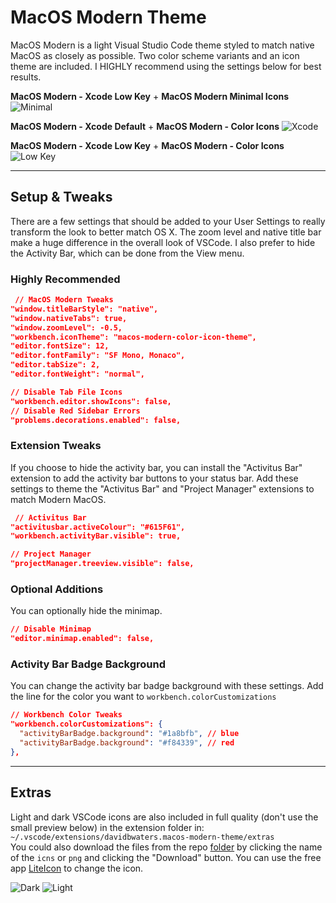 # MacOS Modern Theme

MacOS Modern is a light Visual Studio Code theme styled to match native MacOS as closely as possible.  Two color scheme variants and an icon theme are included. I HIGHLY recommend using the settings below for best results.

**MacOS Modern - Xcode Low Key** + **MacOS Modern Minimal Icons**
![Minimal](https://github.com/davidbwaters/macos-modern-vscode-theme/raw/master/images/screenshot1.png)

**MacOS Modern - Xcode Default** + **MacOS Modern - Color Icons**
![Xcode](https://github.com/davidbwaters/macos-modern-vscode-theme/raw/master/images/screenshot2.png)

**MacOS Modern - Xcode Low Key** + **MacOS Modern - Color Icons**
![Low Key](https://github.com/davidbwaters/macos-modern-vscode-theme/raw/master/images/screenshot3.png)

---

## Setup & Tweaks 

There are a few settings that should be added to your User Settings to really transform the look to better match OS X.  The zoom level and native title bar make a huge difference in the overall look of VSCode.  I also prefer to hide the Activity Bar, which can be done from the View menu.

### Highly Recommended

```json
 // MacOS Modern Tweaks
"window.titleBarStyle": "native",
"window.nativeTabs": true,
"window.zoomLevel": -0.5,
"workbench.iconTheme": "macos-modern-color-icon-theme",
"editor.fontSize": 12,
"editor.fontFamily": "SF Mono, Monaco",
"editor.tabSize": 2,
"editor.fontWeight": "normal",

// Disable Tab File Icons
"workbench.editor.showIcons": false,
// Disable Red Sidebar Errors
"problems.decorations.enabled": false,

```

### Extension Tweaks
If you choose to hide the activity bar, you can install the "Activitus Bar" extension to add the activity bar buttons to your status bar.  Add these settings to theme the "Activitus Bar" and "Project Manager" extensions to match Modern MacOS.

```json
 // Activitus Bar
"activitusbar.activeColour": "#615F61",
"workbench.activityBar.visible": true,

// Project Manager
"projectManager.treeview.visible": false,
```

### Optional Additions
You can optionally hide the minimap.

```    json
// Disable Minimap
"editor.minimap.enabled": false,

```

### Activity Bar Badge Background
You can change the activity bar badge background with these settings. Add the line for the color you want to `workbench.colorCustomizations`

```json
// Workbench Color Tweaks
"workbench.colorCustomizations": {
  "activityBarBadge.background": "#1a8bfb", // blue
  "activityBarBadge.background": "#f84339", // red
},
```

---

## Extras

Light and dark VSCode icons are also included in full quality (don't use the small preview below) in the extension folder in:  
`~/.vscode/extensions/davidbwaters.macos-modern-theme/extras`  
You could also download the files from the repo [folder](https://github.com/davidbwaters/macos-modern-vscode-theme/tree/master/extras) by clicking the name of the `icns` or `png` and clicking the "Download" button. You can use the free app [LiteIcon](https://freemacsoft.net/liteicon/) to change the icon.

![Dark](https://github.com/davidbwaters/macos-modern-vscode-theme/raw/master/extras/app-icons/dark.png) ![Light](https://github.com/davidbwaters/macos-modern-vscode-theme/raw/master/extras/app-icons/light.png)
